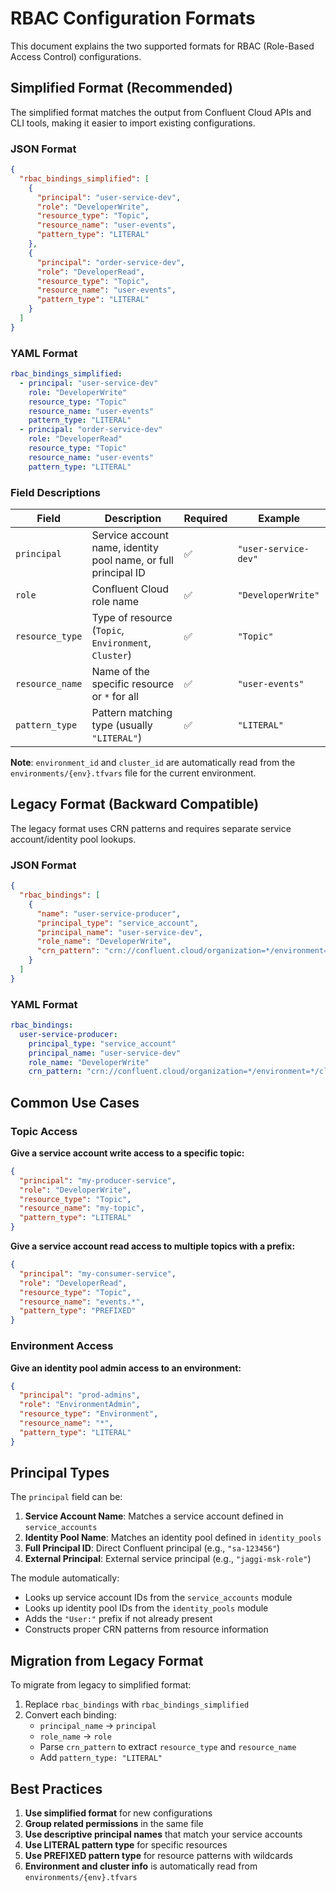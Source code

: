 # RBAC Configuration Formats

This document explains the two supported formats for RBAC (Role-Based Access Control) configurations.

## Simplified Format (Recommended)

The simplified format matches the output from Confluent Cloud APIs and CLI tools, making it easier to import existing configurations.

### JSON Format

```json
{
  "rbac_bindings_simplified": [
    {
      "principal": "user-service-dev",
      "role": "DeveloperWrite",
      "resource_type": "Topic",
      "resource_name": "user-events",
      "pattern_type": "LITERAL"
    },
    {
      "principal": "order-service-dev",
      "role": "DeveloperRead",
      "resource_type": "Topic",
      "resource_name": "user-events",
      "pattern_type": "LITERAL"
    }
  ]
}
```

### YAML Format

```yaml
rbac_bindings_simplified:
  - principal: "user-service-dev"
    role: "DeveloperWrite"
    resource_type: "Topic"
    resource_name: "user-events"
    pattern_type: "LITERAL"
  - principal: "order-service-dev"
    role: "DeveloperRead"
    resource_type: "Topic"
    resource_name: "user-events"
    pattern_type: "LITERAL"
```

### Field Descriptions

| Field | Description | Required | Example |
|-------|-------------|----------|---------|
| `principal` | Service account name, identity pool name, or full principal ID | ✅ | `"user-service-dev"` |
| `role` | Confluent Cloud role name | ✅ | `"DeveloperWrite"` |
| `resource_type` | Type of resource (`Topic`, `Environment`, `Cluster`) | ✅ | `"Topic"` |
| `resource_name` | Name of the specific resource or `*` for all | ✅ | `"user-events"` |
| `pattern_type` | Pattern matching type (usually `"LITERAL"`) | ✅ | `"LITERAL"` |

**Note**: `environment_id` and `cluster_id` are automatically read from the `environments/{env}.tfvars` file for the current environment.

## Legacy Format (Backward Compatible)

The legacy format uses CRN patterns and requires separate service account/identity pool lookups.

### JSON Format

```json
{
  "rbac_bindings": [
    {
      "name": "user-service-producer",
      "principal_type": "service_account",
      "principal_name": "user-service-dev",
      "role_name": "DeveloperWrite",
      "crn_pattern": "crn://confluent.cloud/organization=*/environment=*/cloud-cluster=*/kafka=*/topic=user-events"
    }
  ]
}
```

### YAML Format

```yaml
rbac_bindings:
  user-service-producer:
    principal_type: "service_account"
    principal_name: "user-service-dev"
    role_name: "DeveloperWrite"
    crn_pattern: "crn://confluent.cloud/organization=*/environment=*/cloud-cluster=*/kafka=*/topic=user-events"
```

## Common Use Cases

### Topic Access

**Give a service account write access to a specific topic:**
```json
{
  "principal": "my-producer-service",
  "role": "DeveloperWrite", 
  "resource_type": "Topic",
  "resource_name": "my-topic",
  "pattern_type": "LITERAL"
}
```

**Give a service account read access to multiple topics with a prefix:**
```json
{
  "principal": "my-consumer-service",
  "role": "DeveloperRead",
  "resource_type": "Topic", 
  "resource_name": "events.*",
  "pattern_type": "PREFIXED"
}
```

### Environment Access

**Give an identity pool admin access to an environment:**
```json
{
  "principal": "prod-admins",
  "role": "EnvironmentAdmin",
  "resource_type": "Environment",
  "resource_name": "*",
  "pattern_type": "LITERAL"
}
```

## Principal Types

The `principal` field can be:

1. **Service Account Name**: Matches a service account defined in `service_accounts`
2. **Identity Pool Name**: Matches an identity pool defined in `identity_pools` 
3. **Full Principal ID**: Direct Confluent principal (e.g., `"sa-123456"`)
4. **External Principal**: External service principal (e.g., `"jaggi-msk-role"`)

The module automatically:
- Looks up service account IDs from the `service_accounts` module
- Looks up identity pool IDs from the `identity_pools` module
- Adds the `"User:"` prefix if not already present
- Constructs proper CRN patterns from resource information

## Migration from Legacy Format

To migrate from legacy to simplified format:

1. Replace `rbac_bindings` with `rbac_bindings_simplified`
2. Convert each binding:
   - `principal_name` → `principal`
   - `role_name` → `role`
   - Parse `crn_pattern` to extract `resource_type` and `resource_name`
   - Add `pattern_type: "LITERAL"`

## Best Practices

1. **Use simplified format** for new configurations
2. **Group related permissions** in the same file
3. **Use descriptive principal names** that match your service accounts
4. **Use LITERAL pattern type** for specific resources
5. **Use PREFIXED pattern type** for resource patterns with wildcards
6. **Environment and cluster info** is automatically read from `environments/{env}.tfvars`